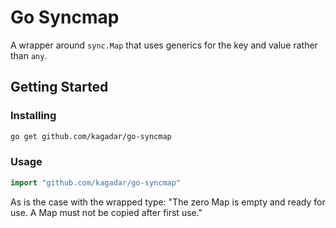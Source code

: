 # Go Syncmap

A wrapper around `sync.Map` that uses generics for the key and value rather than `any`.

## Getting Started

### Installing

```sh
go get github.com/kagadar/go-syncmap
```

### Usage

```go
import "github.com/kagadar/go-syncmap"
```

As is the case with the wrapped type: "The zero Map is empty and ready for use. A Map must not be copied after first use."
